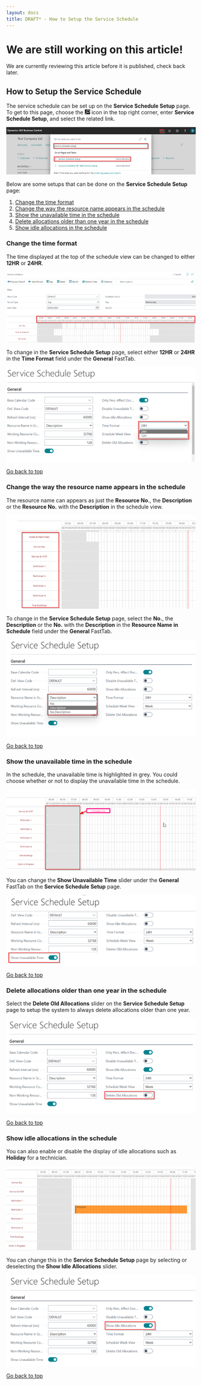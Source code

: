 ```yaml
---
layout: docs
title: DRAFT* - How to Setup the Service Schedule
---
```


<a name="top"></a>

# We are still working on this article!
We are currently reviewing this article before it is published, check back later.

## How to Setup the Service Schedule
The service schedule can be set up on the **Service Schedule Setup** page. To get to this page, choose the ![](media/search_icon.png) icon in the top right corner, enter **Service Schedule Setup**, and select the related link.

   ![](media/garagehive-service-schedule-setup1.png)

Below are some setups that can be done on the **Service Schedule Setup** page:

1. [Change the time format](#change-the-time-format)
2. [Change the way the resource name appears in the schedule](#change-the-way-the-resource-name-appears-in-the-schedule)
3. [Show the unavailable time in the schedule](#show-the-unavailable-time-in-the-schedule)
4. [Delete allocations older than one year in the schedule](#delete-allocations-older-than-one-year-in-the-schedule)
5. [Show idle allocations in the schedule](#show-idle-allocations-in-the-schedule)

### Change the time format
The time displayed at the top of the schedule view can be changed to either **12HR** or **24HR**.

   ![](media/garagehive-service-schedule-setup2.png)

To change in the **Service Schedule Setup** page, select either **12HR** or **24HR** in the **Time Format** field under the **General** FastTab.

   ![](media/garagehive-service-schedule-setup3.png)

[Go back to top](#top)

### Change the way the resource name appears in the schedule
The resource name can appears as just the **Resource No.**, the **Description** or the **Resource No.** with the **Description** in the schedule view. 

   ![](media/garagehive-service-schedule-setup4.png)

To change in the **Service Schedule Setup** page, select the **No.**, the **Description** or the **No.** with the **Description** in the **Resource Name in Schedule** field under the **General** FastTab.

   ![](media/garagehive-service-schedule-setup5.png)

[Go back to top](#top)

### Show the unavailable time in the schedule
In the schedule, the unavailable time is highlighted in grey. You could choose whether or not to display the unavailable time in the schedule.

   ![](media/garagehive-service-schedule-setup6.png)

You can change the **Show Unavailable Time** slider under the **General** FastTab on the **Service Schedule Setup** page.

   ![](media/garagehive-service-schedule-setup7.png)

[Go back to top](#top)

### Delete allocations older than one year in the schedule
Select the **Delete Old Allocations** slider on the **Service Schedule Setup** page to setup the system to always delete allocations older than one year.

   ![](media/garagehive-service-schedule-setup8.png)


[Go back to top](#top)

### Show idle allocations in the schedule
You can also enable or disable the display of idle allocations such as **Holiday** for a technician.

   ![](media/garagehive-service-schedule-setup9.png)

You can change this in the **Service Schedule Setup** page by selecting or deselecting the **Show Idle Allocations** slider.

   ![](media/garagehive-service-schedule-setup10.png)



[Go back to top](#top)